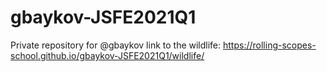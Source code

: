 # gbaykov-JSFE2021Q1
Private repository for @gbaykov
link to the wildlife:  https://rolling-scopes-school.github.io/gbaykov-JSFE2021Q1/wildlife/
